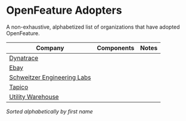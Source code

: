 # OpenFeature Adopters

A non-exhaustive, alphabetized list of organizations that have adopted OpenFeature.

| Company                                           | Components                      |  Notes                                                                                                               |
| ------------------------------------------------  | ------------------------------- |  :-----------------------------------------------------------------------------------------------------------------: |
| [Dynatrace](https://www.dynatrace.com)
| [Ebay](https://www.ebay.com)                      |                                 |                                                                                                                      |
| [Schweitzer Engineering Labs](https://selinc.com) |                                 |                                                                                                                      |
| [Tapico](https://tapico.io)                       |                                 |                                                                                                                      |
| [Utility Warehouse](https://uw.co.uk)             |                                 |                                                                                                                      |

_Sorted alphabetically by first name_
